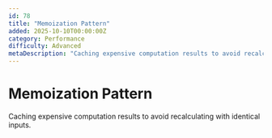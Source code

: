```yaml
---
id: 78
title: "Memoization Pattern"
added: 2025-10-10T00:00:00Z
category: Performance
difficulty: Advanced
metaDescription: "Caching expensive computation results to avoid recalculating with identical inputs."
---
```


# Memoization Pattern

Caching expensive computation results to avoid recalculating with identical inputs.
